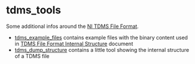 # tdms_tools

Some additional infos around the [NI TDMS File Format](https://www.ni.com/de-de/support/documentation/supplemental/06/the-ni-tdms-file-format.html).

- [tdms_example_files](./tdms_example_files/README.md) contains example files with the binary content used in [TDMS File Format Internal Structure](https://www.ni.com/en-us/support/documentation/supplemental/07/tdms-file-format-internal-structure.html) document
- [tdms_dump_structure](./tdms_dump_structure/README.md) contains a little tool showing the internal structure of a TDMS file
